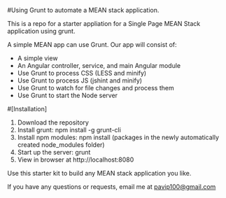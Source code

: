 #Using Grunt to automate a MEAN stack application.

This is a repo for a starter appliation for a Single Page MEAN Stack application using grunt.

A simple MEAN app can use Grunt. Our app will consist of:

- A simple view
- An Angular controller, service, and main Angular module
- Use Grunt to process CSS (LESS and minify)
- Use Grunt to process JS (jshint and minify)
- Use Grunt to watch for file changes and process them
- Use Grunt to start the Node server

#[Installation]

1. Download the repository
2. Install grunt: npm install -g grunt-cli
3. Install npm modules: npm install (packages in the newly automatically created node_modules folder)
4. Start up the server: grunt
5. View in browser at http://localhost:8080


Use this starter kit to build any MEAN stack application you like.

If you have any questions or requests, email me at pavip100@gmail.com
